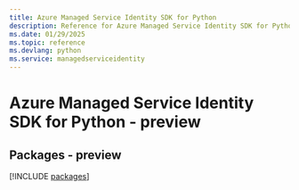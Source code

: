 ```yaml
---
title: Azure Managed Service Identity SDK for Python
description: Reference for Azure Managed Service Identity SDK for Python
ms.date: 01/29/2025
ms.topic: reference
ms.devlang: python
ms.service: managedserviceidentity
---
```

# Azure Managed Service Identity SDK for Python - preview
## Packages - preview
[!INCLUDE [packages](managed-service-identity-index.md)]